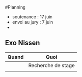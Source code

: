 #Planning

- soutenance : 17 juin
- envoi au jury : 7 juin
- 


## Exo Nissen

|Quand|Quoi|
|---|---|
|   |Recherche de stage|
|   |   |
